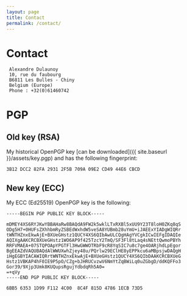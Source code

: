 ```yaml
---
layout: page
title: Contact
permalink: /contact/
---
```


# Contact

~~~~
 Alexandre Dulaunoy
 10, rue du faubourg
 B6811 Les Bulles - Chiny
 Belgium (Europe)
 Phone : +32(0)61460742
~~~~

# PGP

## Old key (RSA)

My historical OpenPGP key [can be downloaded]({{ site.baseurl }}/assets/key.pgp) and has the following fingerprint:

~~~~
3B12 DCC2 82FA 2931 2F5B 709A 09E2 CD49 44E6 CBCD
~~~~

## New key (ECC)

My ECC (Ed25519) OpenPGP key is the following:

~~~~
-----BEGIN PGP PUBLIC KEY BLOCK-----

mDMEY4XS6RYJKwYBBAHaRw8BAQdA9FW2k5wklLTxRXBl5xUU9Y23T8loH0ZKq8qS
ODg5H7+0HUFsZXhhbmRyZSBEdWxhdW5veSA8YUBmb28uYmU+iJAEExYIADgWIQRr
tWNTHZnxEkwAjE+BXUeGHstz1QUCY4XS6QIbAwULCQgHAgYVCgkICwIEFgIDAQIe
AQIXgAAKCRCBXUeGHstz1WO6AP9f425TzcY2TmQ/SF3Fl8tLaq4sNEttQwmoPBYh
RRFVMAEA+07STQPOApYPGTFl3HwGWWOTRbF9cR8YqSIC7u8c7ge4OARjhdLpEgor
BgEEAZdVAQUBAQdAlWWUXwhZjey48u/PQrlw29EClHE8yEPPkcu6aMBpsjwDAQgH
iHgEGBYIACAWIQRrtWNTHZnxEkwAjE+BXUeGHstz1QUCY4XS6QIbDAAKCRCBXUeG
Hstz1VBKAP4hF0IE9P5pO/CZg+bJHRUCvzwV6NmYtZqBWiLq0uZGbgD/ddKQFFo3
Gor39/9Xjp3Umk8KUQupsRgujYdbdqRh5A0=
=+qVy
-----END PGP PUBLIC KEY BLOCK-----
~~~~

~~~~
6BB5 6353 1D99 F112 4C00  8C4F 815D 4786 1ECB 73D5
~~~~

